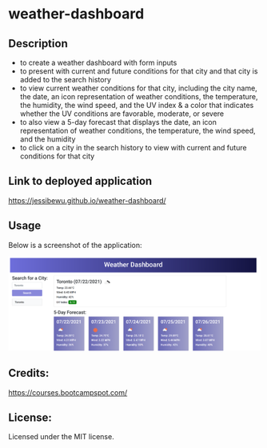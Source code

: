# weather-dashboard

## Description 
- to create a weather dashboard with form inputs
- to present with current and future conditions for that city and that city is added to the search history
- to view current weather conditions for that city, including the city name, the date, an icon representation of weather conditions, the temperature, the humidity, the wind speed, and the UV index & a color that indicates whether the UV conditions are favorable, moderate, or severe
- to also view a 5-day forecast that displays the date, an icon representation of weather conditions, the temperature, the wind speed, and the humidity
- to click on a city in the search history to view with current and future conditions for that city

## Link to deployed application 
https://jessibewu.github.io/weather-dashboard/

## Usage 
Below is a screenshot of the application: 

![alt text](screenshot.png) 

## Credits: 
https://courses.bootcampspot.com/

## License: 
Licensed under the MIT license.
